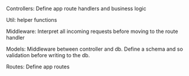 Controllers: Define app route handlers and business logic

Util: helper functions

Middleware: Interpret all incoming requests before moving to the route handler

Models: Middleware between controller and db. Define a schema and so validation before writing to the db.

Routes: Define app routes
